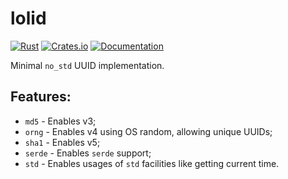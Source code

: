 # lolid

[![Rust](https://github.com/DoumanAsh/lolid/actions/workflows/rust.yml/badge.svg)](https://github.com/DoumanAsh/lolid/actions/workflows/rust.yml)
[![Crates.io](https://img.shields.io/crates/v/lolid.svg)](https://crates.io/crates/lolid)
[![Documentation](https://docs.rs/lolid/badge.svg)](https://docs.rs/crate/lolid/)

Minimal `no_std` UUID implementation.

## Features:

- `md5`   - Enables v3;
- `orng`  - Enables v4 using OS random, allowing unique UUIDs;
- `sha1`  - Enables v5;
- `serde` - Enables `serde` support;
- `std`   - Enables usages of `std` facilities like getting current time.
